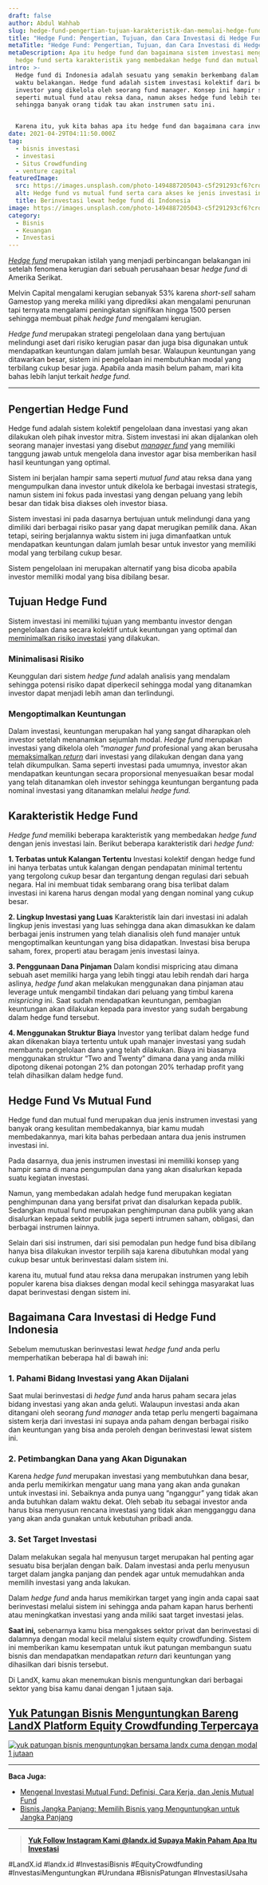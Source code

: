 ```yaml
---
draft: false
author: Abdul Wahhab
slug: hedge-fund-pengertian-tujuan-karakteristik-dan-memulai-hedge-fund
title: "Hedge Fund: Pengertian, Tujuan, dan Cara Investasi di Hedge Fund"
metaTitle: "Hedge Fund: Pengertian, Tujuan, dan Cara Investasi di Hedge Fund"
metaDescription: Apa itu hedge fund dan bagaimana sistem investasi menggunakan
  hedge fund serta karakteristik yang membedakan hedge fund dan mutual fund
intro: >-
  Hedge fund di Indonesia adalah sesuatu yang semakin berkembang dalam beberapa
  waktu belakangan. Hedge fund adalah sistem investasi kolektif dari beberapa
  investor yang dikelola oleh seorang fund manager. Konsep ini hampir sama
  seperti mutual fund atau reksa dana, namun akses hedge fund lebih terbatas
  sehingga banyak orang tidak tau akan instrumen satu ini. 


  Karena itu, yuk kita bahas apa itu hedge fund dan bagaimana cara investasi ke instrumen investasi satu ini. 
date: 2021-04-29T04:11:50.000Z
tag:
  - bisnis investasi
  - investasi
  - Situs Crowdfunding
  - venture capital
featuredImage:
  src: https://images.unsplash.com/photo-1494887205043-c5f291293cf6?crop=entropy&cs=tinysrgb&fit=max&fm=jpg&ixid=MnwxMTc3M3wwfDF8c2VhcmNofDEyfHxoZWRnZSUyMGZ1bmR8ZW58MHx8fHwxNjQzMDg1ODYy&ixlib=rb-1.2.1&q=80&w=1080
  alt: Hedge fund vs mutual fund serta cara akses ke jenis investasi ini
  title: Berinvestasi lewat hedge fund di Indonesia
image: https://images.unsplash.com/photo-1494887205043-c5f291293cf6?crop=entropy&cs=tinysrgb&fit=max&fm=jpg&ixid=MnwxMTc3M3wwfDF8c2VhcmNofDEyfHxoZWRnZSUyMGZ1bmR8ZW58MHx8fHwxNjQzMDg1ODYy&ixlib=rb-1.2.1&q=80&w=1080
category:
  - Bisnis
  - Keuangan
  - Investasi
---
```

*[Hedge fund](https://landx.id/)*  merupakan istilah yang menjadi perbincangan belakangan ini setelah fenomena kerugian dari sebuah perusahaan besar *hedge fund* di Amerika Serikat.

Melvin Capital mengalami kerugian sebanyak 53% karena *short-sell* saham Gamestop yang mereka miliki yang diprediksi akan mengalami penurunan tapi ternyata mengalami peningkatan signifikan hingga 1500 persen sehingga membuat pihak *hedge fund* mengalami kerugian.

*Hedge fund* merupakan strategi pengelolaan dana yang bertujuan melindungi aset dari risiko kerugian pasar dan juga bisa digunakan untuk mendapatkan keuntungan dalam jumlah besar. Walaupun keuntungan yang ditawarkan besar, sistem ini pengelolaan ini membutuhkan modal yang terbilang cukup besar juga. Apabila anda masih belum paham, mari kita bahas lebih lanjut terkait *hedge fund.*

- - -

## Pengertian Hedge Fund

Hedge fund adalah sistem kolektif pengelolaan dana investasi yang akan dilakukan oleh pihak investor mitra. Sistem investasi ini akan dijalankan oleh seorang manajer investasi yang disebut  *[manager fund](https://landx.id/)*  yang memiliki tanggung jawab untuk mengelola dana investor agar bisa memberikan hasil hasil keuntungan yang optimal.

Sistem ini berjalan hampir sama seperti *mutual fund* atau reksa dana yang mengumpulkan dana investor untuk dikelola ke berbagai investasi strategis, namun sistem ini fokus pada investasi yang dengan peluang yang lebih besar dan tidak bisa diakses oleh investor biasa.

Sistem investasi ini pada dasarnya bertujuan untuk melindungi dana yang dimiliki dari berbagai risiko pasar yang dapat merugikan pemilik dana. Akan tetapi, seiring berjalannya waktu sistem ini juga dimanfaatkan untuk mendapatkan keuntungan dalam jumlah besar untuk investor yang memiliki modal yang terbilang cukup besar.

Sistem pengelolaan ini merupakan alternatif yang bisa dicoba apabila investor memiliki modal yang bisa dibilang besar.

## Tujuan Hedge Fund

Sistem investasi ini memiliki tujuan yang membantu investor dengan pengelolaan dana secara kolektif untuk keuntungan yang optimal dan [meminimalkan risiko investasi](https://landx.id/) yang dilakukan.

### Minimalisasi Risiko

Keunggulan dari sistem *hedge fund* adalah analisis yang mendalam sehingga potensi risiko dapat diperkecil sehingga modal yang ditanamkan investor dapat menjadi lebih aman dan terlindungi.

### Mengoptimalkan Keuntungan

Dalam investasi, keuntungan merupakan hal yang sangat diharapkan oleh investor setelah menanamkan sejumlah modal. *Hedge fund* merupakan investasi yang dikelola oleh “*manager fund* profesional yang akan berusaha [memaksimalkan *return*](https://landx.id/) dari investasi yang dilakukan dengan dana yang telah dikumpulkan. Sama seperti investasi pada umumnya, investor akan mendapatkan keuntungan secara proporsional menyesuaikan besar modal yang telah ditanamkan oleh investor sehingga keuntungan bergantung pada nominal investasi yang ditanamkan melalui *hedge fund.*

## Karakteristik Hedge Fund

*Hedge fund* memiliki beberapa karakteristik yang membedakan *hedge fund* dengan jenis investasi lain. Berikut beberapa karakteristik dari *hedge fund:*

**1. Terbatas untuk Kalangan Tertentu**
Investasi kolektif dengan hedge fund ini hanya terbatas untuk kalangan dengan pendapatan minimal tertentu yang tergolong cukup besar dan tergantung dengan regulasi dari sebuah negara. 
Hal ini membuat tidak sembarang orang bisa terlibat dalam investasi ini karena harus dengan modal yang dengan nominal yang cukup besar. 

**2. Lingkup Investasi yang Luas**
Karakteristik lain dari investasi ini adalah lingkup jenis investasi yang luas sehingga dana akan dimasukkan ke dalam berbagai jenis instrumen yang telah dianalisis oleh fund manajer untuk mengoptimalkan keuntungan yang bisa didapatkan. Investasi bisa berupa saham, forex, properti atau beragam jenis investasi lainya. 

**3. Penggunaan Dana Pinjaman** 
Dalam kondisi mispricing atau dimana sebuah aset memiliki harga yang lebih tinggi atau lebih rendah dari harga aslinya, *hedge fund* akan melakukan menggunakan dana pinjaman atau leverage untuk mengambil tindakan dari peluang yang timbul karena *mispricing* ini. Saat sudah mendapatkan keuntungan, pembagian keuntungan akan dilakukan kepada para investor yang sudah bergabung dalam hedge fund tersebut. 

**4. Menggunakan Struktur Biaya** 
Investor yang terlibat dalam hedge fund akan dikenakan biaya tertentu untuk upah manajer investasi yang sudah membantu pengelolaan dana yang telah dilakukan. Biaya ini biasanya menggunakan struktur “Two and Twenty” dimana dana yang anda miliki dipotong dikenai potongan 2% dan potongan 20% terhadap profit yang telah dihasilkan dalam hedge fund.

## Hedge Fund Vs Mutual Fund

Hedge fund dan mutual fund merupakan dua jenis instrumen investasi yang banyak orang kesulitan membedakannya, biar kamu mudah membedakannya, mari kita bahas perbedaan antara dua jenis instrumen investasi ini.

Pada dasarnya, dua jenis instrumen investasi ini memiliki konsep yang hampir sama di mana pengumpulan dana yang akan disalurkan kepada suatu kegiatan investasi.

Namun, yang membedakan adalah hedge fund merupakan kegiatan penghimpunan dana yang bersifat privat dan disalurkan kepada publik. Sedangkan mutual fund merupakan penghimpunan dana publik yang akan disalurkan kepada sektor publik juga seperti intrumen saham, obligasi, dan berbagai instrumen lainnya.

Selain dari sisi instrumen, dari sisi pemodalan pun hedge fund bisa dibilang hanya bisa dilakukan investor terpilih saja karena dibutuhkan modal yang cukup besar untuk berinvestasi dalam sistem ini.

karena itu, mutual fund atau reksa dana merupakan instrumen yang lebih populer karena bisa diakses dengan modal kecil sehingga masyarakat luas dapat berinvestasi dengan sistem ini.

## Bagaimana Cara Investasi di Hedge Fund Indonesia

Sebelum memutuskan berinvestasi lewat *hedge fund* anda perlu memperhatikan beberapa hal di bawah ini:

### 1. Pahami Bidang Investasi yang Akan Dijalani

Saat mulai berinvestasi di *hedge fund* anda harus paham secara jelas bidang investasi yang akan anda geluti. Walaupun investasi anda akan ditangani oleh seorang *fund manager* anda tetap perlu mengerti bagaimana sistem kerja dari investasi ini supaya anda paham dengan berbagai risiko dan keuntungan yang bisa anda peroleh dengan berinvestasi lewat sistem ini.

### 2. Petimbangkan Dana yang Akan Digunakan

Karena *hedge fund* merupakan investasi yang membutuhkan dana besar, anda perlu memikirkan mengatur uang mana yang akan anda gunakan untuk investasi ini. Sebaiknya anda punya uang “nganggur” yang tidak akan anda butuhkan dalam waktu dekat. Oleh sebab itu sebagai investor anda harus bisa menyusun rencana investasi yang tidak akan mengganggu dana yang akan anda gunakan untuk kebutuhan pribadi anda.

### 3. Set Target Investasi

Dalam melakukan segala hal menyusun target merupakan hal penting agar sesuatu bisa berjalan dengan baik. Dalam investasi anda perlu menyusun target dalam jangka panjang dan pendek agar untuk memudahkan anda memilih investasi yang anda lakukan.

Dalam *hedge fund* anda harus memikirkan target yang ingin anda capai saat berinvestasi melalui sistem ini sehingga anda paham kapan harus berhenti atau meningkatkan investasi yang anda miliki saat target investasi jelas.

**Saat ini,** sebenarnya kamu bisa mengakses sektor privat dan berinvestasi di dalamnya dengan modal kecil melalui sistem equity crowdfunding. Sistem ini memberikan kamu kesempatan untuk ikut patungan membangun suatu bisnis dan mendapatkan mendapatkan *return* dari keuntungan yang dihasilkan dari bisnis tersebut.

Di LandX, kamu akan menemukan bisnis menguntungkan dari berbagai sektor yang bisa kamu danai dengan 1 jutaan saja.

## [Yuk Patungan Bisnis Menguntungkan Bareng LandX Platform Equity Crowdfunding Terpercaya](https://landx.id/project/?utm_source=Blog&utm_medium=organic+keyword&utm_campaign=blog&utm_id=Blog)

[![yuk patungan bisnis menguntungkan bersama landx cuma dengan modal 1 jutaan](https://accountgram-production.sfo2.cdn.digitaloceanspaces.com/landx_ghost/2021/10/patungan-bisnis-menguntungkan-bareng-landx-5.png)](https://landx.id/project/?utm_source=Blog&utm_medium=organic+keyword&utm_campaign=blog&utm_id=Blog)

- - -

**Baca Juga:**

* [Mengenal Investasi Mutual Fund: Definisi, Cara Kerja, dan Jenis Mutual Fund](https://landx.id/blog/mengenal-investasi-mutual-fund-definisi-cara-kerja-dan-jenis-mutual-fund/)
* [Bisnis Jangka Panjang: Memilih Bisnis yang Menguntungkan untuk Jangka Panjang](https://landx.id/blog/bisnis-menguntungkan-jangka-panjang/)

- - -

> **[Yuk Follow Instagram Kami @landx.id Supaya Makin Paham Apa Itu Investasi](https://www.instagram.com/landx.id/?utm_medium=copy_link)**

\#LandX.id	#landx.id	#InvestasiBisnis	#EquityCrowdfunding	#InvestasiMenguntungkan	#Urundana	#BisnisPatungan	#InvestasiUsaha